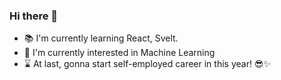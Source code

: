 ### Hi there 👋

- 📚 I'm currently learning React, Svelt.
- 🚀 I'm currently interested in Machine Learning
- ⌛️ At last, gonna start self-employed career in this year! 😎✨

<!--
**azmok/azmok** is a ✨ _special_ ✨ repository because its `README.md` (this file) appears on your GitHub profile.

Here are some ideas to get you started:

- 🔭 I’m currently working on ...
- 🌱 I’m currently learning ...
- 👯 I’m looking to collaborate on ...
- 🤔 I’m looking for help with ...
- 💬 Ask me about ...
- 📫 How to reach me: ...
- 😄 Pronouns: ...
- ⚡ Fun fact: ...
-->

